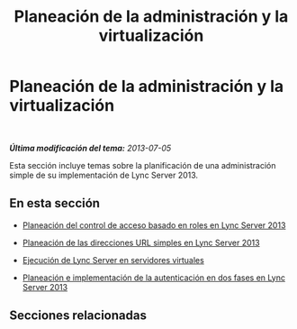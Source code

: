 ﻿---
title: Planeación de la administración y la virtualización
TOCTitle: Planeación de la administración y la virtualización
ms:assetid: 0b774fcd-211e-42f3-8542-f8699a8e2420
ms:mtpsurl: https://technet.microsoft.com/es-es/library/JJ687966(v=OCS.15)
ms:contentKeyID: 49888883
ms.date: 01/07/2017
mtps_version: v=OCS.15
ms.translationtype: HT
---

# Planeación de la administración y la virtualización

 

_**Última modificación del tema:** 2013-07-05_

Esta sección incluye temas sobre la planificación de una administración simple de su implementación de Lync Server 2013.

## En esta sección

  - [Planeación del control de acceso basado en roles en Lync Server 2013](lync-server-2013-planning-for-role-based-access-control.md)

  - [Planeación de las direcciones URL simples en Lync Server 2013](lync-server-2013-planning-for-simple-urls.md)

  - [Ejecución de Lync Server en servidores virtuales](lync-server-2013-running-lync-server-on-virtual-servers.md)

  - [Planeación e implementación de la autenticación en dos fases en Lync Server 2013](lync-server-2013-planning-for-and-deploying-two-factor-authentication.md)

## Secciones relacionadas

